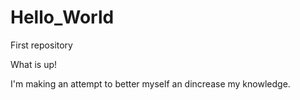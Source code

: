 # Hello_World
First repository

What is up! 

I'm making an attempt to better myself an dincrease my knowledge.
